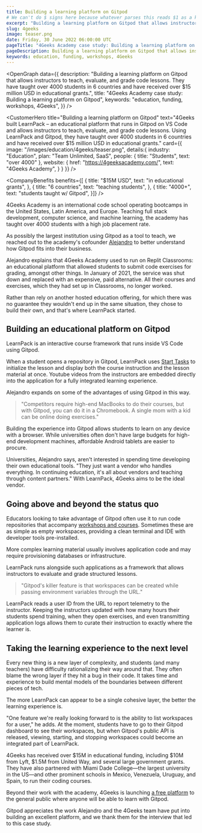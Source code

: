 ```yaml
---
title: Building a learning platform on Gitpod
# We can't do $ signs here because whatever parses this reads $1 as a keyword and injects <script type="module" in its place
excerpt: "Building a learning platform on Gitpod that allows instructors to teach, evaluate, and grade code lessons. They have taught over 4000 students in 6 countries and have received over 15 million USD in educational grants."
slug: 4geeks
image: teaser.png
date: Friday, 30 June 2022 06:00:00 UTC
pageTitle: "4Geeks Academy case study: Building a learning platform on Gitpod"
pageDescription: Building a learning platform on Gitpod that allows instructors to teach, evaluate, and grade code lessons. They have taught over 4000 students in 6 countries and have received over 15 million USD in educational grants.
keywords: education, funding, workshops, 4Geeks
---
```


<script lang="ts" context="module">
  export const prerender = true;
</script>

<script lang="ts">
	import CustomerHero from "$lib/components/customers/customer-hero.svelte";
	import CompanyBenefits from "$lib/components/customers/company-benefits.svelte";
	import Section from "$lib/components/section.svelte";
	import Story from "$lib/components/customers/story.svelte";
	import Quote from "$lib/components/quote.svelte";
  	import OpenGraph from "$lib/components/open-graph.svelte";
</script>

<OpenGraph
data={{
    description: "Building a learning platform on Gitpod that allows instructors to teach, evaluate, and grade code lessons. They have taught over 4000 students in 6 countries and have received over $15 million USD in educational grants.",
    title: "4Geeks Academy case study: Building a learning platform on Gitpod",
    keywords: "education, funding, workshops, 4Geeks",
  }}
/>

<CustomerHero
title="Building a learning platform on Gitpod"
text="4Geeks built LearnPack – an educational platform that runs in Gitpod on VS Code and allows instructors to teach, evaluate, and grade code lessons. Using LearnPack and Gitpod, they have taught over 4000 students in 6 countries and have received over $15 million USD in educational grants."
card={{
		image: "/images/education/4geeks/teaser.png",
		details:{
			industry: "Education",
			plan: "Team Unlimited, SaaS",
			people: {
				title: "Students",
				text: "over 4000"
			},
			website: {
				href: "https://4geeksacademy.com/",
				text: "4Geeks Academy",
			}
		}
	}}
/>

<CompanyBenefits
benefits={[
{
title: "$15M USD",
text: "in educational grants",
},
{
title: "6 countries",
text: "teaching students",
},
{
title: "4000+",
text: "students taught w/ Gitpod",
}]}
/>

<Section>
	<Quote
		quote="I would rather shut down the academy than stop using Gitpod."
		author={{
			name: "Alejandro",
			jobTitle: "Founder of 4Geeks Academy",
		}}
	/>
</Section>

<Story bannerImg="/images/customers/4geeks/banner.png" text="Building a learning platform on Gitpod">

4Geeks Academy is an international code school operating bootcamps in the United States, Latin America, and Europe. Teaching full stack development, computer science, and machine learning, the academy has taught over 4000 students with a high job placement rate.

As possibly the largest institution using Gitpod as a tool to teach, we reached out to the academy's cofounder [Alejandro](https://twitter.com/alesanchezr) to better understand how Gitpod fits into their business.

Alejandro explains that 4Geeks Academy used to run on Replit Classrooms: an educational platform that allowed students to submit code exercises for grading, amongst other things. In January of 2021, the service was shut down and replaced with an expensive, paid alternative. All their courses and exercises, which they had set up in Classrooms, no longer worked.

Rather than rely on another hosted education offering, for which there was no guarantee they wouldn't end up in the same situation, they chose to build their own, and that's where LearnPack started.

## Building an educational platform on Gitpod

LearnPack is an interactive course framework that runs inside VS Code using Gitpod.

When a student opens a repository in Gitpod, LearnPack uses [Start Tasks](https://www.gitpod.io/docs/configure/workspaces/tasks) to initialize the lesson and display both the course instruction and the lesson material at once. Youtube videos from the instructors are embedded directly into the application for a fully integrated learning experience.

Alejandro expands on some of the advantages of using Gitpod in this way.

> "Competitors require high-end MacBooks to do their courses, but with Gitpod, you can do it in a Chromebook. A single mom with a kid can be online doing exercises."

Building the experience into Gitpod allows students to learn on any device with a browser. While universities often don't have large budgets for high-end development machines, affordable Android tablets are easier to procure.

Universities, Alejandro says, aren't interested in spending time developing their own educational tools. "They just want a vendor who handles everything. In continuing education, it's all about vendors and teaching through content partners." With LearnPack, 4Geeks aims to be the ideal vendor.

## Going above and beyond the status quo

Educators looking to take advantage of Gitpod often use it to run code repositories that accompany [workshops and courses](https://www.gitpod.io/blog/workshops-as-code). Sometimes these are as simple as empty workspaces, providing a clean terminal and IDE with developer tools pre-installed.

More complex learning material usually involves application code and may require provisioning databases or infrastructure.

LearnPack runs alongside such applications as a framework that allows instructors to evaluate and grade structured lessons.

> "Gitpod's killer feature is that workspaces can be created while passing environment variables through the URL."

LearnPack reads a user ID from the URL to report telemetry to the instructor. Keeping the instructors updated with how many hours their students spend training, when they open exercises, and even transmitting application logs allows them to curate their instruction to exactly where the learner is.

## Taking the learning experience to the next level

Every new thing is a new layer of complexity, and students (and many teachers) have difficulty rationalizing their way around that. They often blame the wrong layer if they hit a bug in their code. It takes time and experience to build mental models of the boundaries between different pieces of tech.

The more LearnPack can appear to be a single cohesive layer, the better the learning experience is.

"One feature we're really looking forward to is the ability to list workspaces for a user," he adds. At the moment, students have to go to their Gitpod dashboard to see their workspaces, but when Gitpod's public API is released, viewing, starting, and stopping workspaces could become an integrated part of LearnPack.

4Geeks has received over $15M in educational funding, including $10M from Lyft, $1.5M from United Way, and several large government grants. They have also partnered with Miami Dade College—the largest university in the US—and other prominent schools in Mexico, Venezuela, Uruguay, and Spain, to run their coding courses.

Beyond their work with the academy, 4Geeks is launching [a free platform](https://4geeks.com/) to the general public where anyone will be able to learn with Gitpod.

Gitpod appreciates the work Alejandro and the 4Geeks team have put into building an excellent platform, and we thank them for the interview that led to this case study.

</Story>
